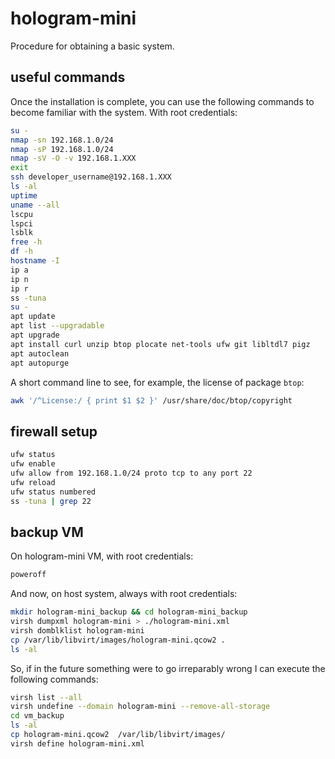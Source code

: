 # hologram-mini

Procedure for obtaining a basic system.

## useful commands

Once the installation is complete, you can use the following commands to become familiar with the system.
With root credentials:

```bash
su -
nmap -sn 192.168.1.0/24
nmap -sP 192.168.1.0/24
nmap -sV -O -v 192.168.1.XXX
exit
ssh developer_username@192.168.1.XXX
ls -al
uptime
uname --all
lscpu
lspci
lsblk
free -h
df -h
hostname -I
ip a
ip n
ip r
ss -tuna
su -
apt update
apt list --upgradable
apt upgrade
apt install curl unzip btop plocate net-tools ufw git libltdl7 pigz
apt autoclean
apt autopurge
```

A short command line to see, for example, the license of package `btop`:

```bash
awk '/^License:/ { print $1 $2 }' /usr/share/doc/btop/copyright
```

## firewall setup

```bash
ufw status
ufw enable
ufw allow from 192.168.1.0/24 proto tcp to any port 22
ufw reload
ufw status numbered
ss -tuna | grep 22
```

## backup VM

On hologram-mini VM, with root credentials:

```bash
poweroff
```

And now, on host system, always with root credentials:

```bash
mkdir hologram-mini_backup && cd hologram-mini_backup
virsh dumpxml hologram-mini > ./hologram-mini.xml
virsh domblklist hologram-mini
cp /var/lib/libvirt/images/hologram-mini.qcow2 .
ls -al
```

So, if in the future something were to go irreparably wrong I can execute the following commands:

```bash
virsh list --all
virsh undefine --domain hologram-mini --remove-all-storage
cd vm_backup
ls -al
cp hologram-mini.qcow2  /var/lib/libvirt/images/
virsh define hologram-mini.xml
```
